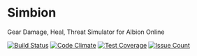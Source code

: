# Simbion
Gear Damage, Heal, Threat Simulator for Albion Online

[![Build Status](https://travis-ci.org/calimaborges/simbion.svg?branch=master)](https://travis-ci.org/calimaborges/simbion)
[![Code Climate](https://codeclimate.com/github/calimaborges/simbion/badges/gpa.svg)](https://codeclimate.com/github/calimaborges/simbion)
[![Test Coverage](https://codeclimate.com/github/calimaborges/simbion/badges/coverage.svg)](https://codeclimate.com/github/calimaborges/simbion/coverage)
[![Issue Count](https://codeclimate.com/github/calimaborges/simbion/badges/issue_count.svg)](https://codeclimate.com/github/calimaborges/simbion)
